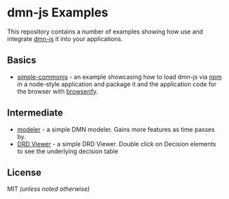 # dmn-js Examples

This repository contains a number of examples showing how use and integrate [dmn-js](https://github.com/bpmn-io/dmn-js) it into your applications.


## Basics

* [simple-commonjs](https://github.com/bpmn-io/dmn-js-examples/tree/master/simple-commonjs) - an example showcasing how to load dmn-js via [npm](http://npmjs.org) in a node-style application and package it and the application code for the browser with [browserify](http://browserify.org).


## Intermediate

* [modeler](https://github.com/bpmn-io/dmn-js-examples/tree/master/modeler) - a simple DMN modeler. Gains more features as time passes by.
* [DRD Viewer](https://github.com/bpmn-io/dmn-js-examples/tree/master/drd-viewer) - a simple DRD Viewer. Double click on Decision elements to see the underlying decision table

## License

MIT _(unless noted otherwise)_
